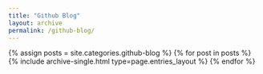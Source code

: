 ```yaml
---
title: "Github Blog"
layout: archive
permalink: /github-blog/
---
```


{% assign posts = site.categories.github-blog %}
{% for post in posts %} 
  {% include archive-single.html type=page.entries_layout %} 
{% endfor %}
